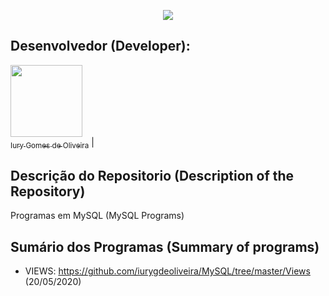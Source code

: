 <p align="center">
  <img src="https://github.com/iurygdeoliveira/MySQL/blob/master/Capa.png">
</p>

## Desenvolvedor (Developer):

[<img src="https://avatars3.githubusercontent.com/u/30157522?s=460&u=30d3397df3e4655b6fa8047ac27052569cf7db78&v=4" width=115><br><sub>Iury Gomes de Oliveira</sub>](https://github.com/iurygdeoliveira) |

## Descrição do Repositorio (Description of the Repository)

Programas em MySQL (MySQL Programs)

## Sumário dos Programas (Summary of programs)

- VIEWS: https://github.com/iurygdeoliveira/MySQL/tree/master/Views (20/05/2020)
